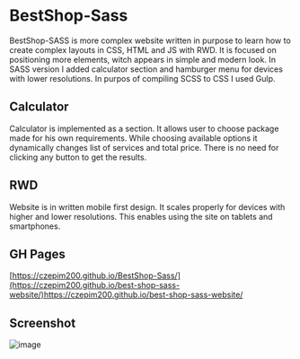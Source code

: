 # BestShop-Sass
BestShop-SASS is more complex website written in purpose to learn how to create complex layouts in CSS, HTML and JS with RWD. It is focused on positioning more elements, witch appears in simple and modern look. In SASS version I added calculator section and hamburger menu for devices with lower resolutions. In purpos of compiling SCSS to CSS I used Gulp. 

## Calculator
Calculator is implemented as a section. It allows user to choose package made for his own requirements. While choosing available options it dynamically changes list of services and total price. There is no need for clicking any button to get the results.

## RWD
Website is in written mobile first design. It scales properly for devices with higher and lower resolutions. This enables using the site on tablets and smartphones.

## GH Pages
[https://czepim200.github.io/BestShop-Sass/](https://czepim200.github.io/best-shop-sass-website/)https://czepim200.github.io/best-shop-sass-website/

## Screenshot
![image](https://github.com/CzepiM200/best-shop-sass-website/assets/16826668/b4f5ee72-8f00-45c6-abe6-0595d96d8763)

